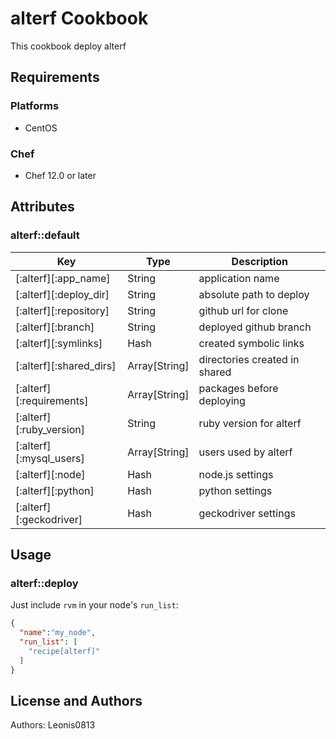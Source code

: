 # alterf Cookbook

This cookbook deploy alterf

## Requirements

### Platforms

- CentOS

### Chef

- Chef 12.0 or later

## Attributes

### alterf::default

|Key                     |Type         |Description                  |
|------------------------|-------------|-----------------------------|
|[:alterf][:app_name]    |String       |application name             |
|[:alterf][:deploy_dir]  |String       |absolute path to deploy      |
|[:alterf][:repository]  |String       |github url for clone         |
|[:alterf][:branch]      |String       |deployed github branch       |
|[:alterf][:symlinks]    |Hash         |created symbolic links       |
|[:alterf][:shared_dirs] |Array[String]|directories created in shared|
|[:alterf][:requirements]|Array[String]|packages before deploying    |
|[:alterf][:ruby_version]|String       |ruby version for alterf      |
|[:alterf][:mysql_users] |Array[String]|users used by alterf         |
|[:alterf][:node]        |Hash         |node.js settings             |
|[:alterf][:python]      |Hash         |python settings              |
|[:alterf][:geckodriver] |Hash         |geckodriver settings         |

## Usage

### alterf::deploy

Just include `rvm` in your node's `run_list`:

```json
{
  "name":"my_node",
  "run_list": [
    "recipe[alterf]"
  ]
}
```

## License and Authors

Authors: Leonis0813
